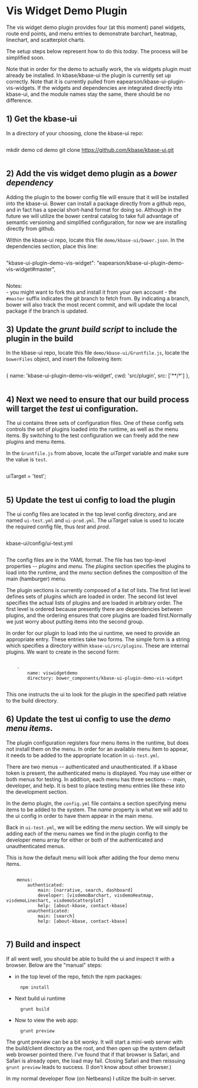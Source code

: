 # Vis Widget Demo Plugin

The vis widget demo plugin provides four (at this moment) panel widgets, route end points, and menu entries to demonstrate barchart, heatmap, linechart, and scatterplot charts. 

The setup steps below represent how to do this *today*. The process will be simplified soon.

Note that in order for the demo to actually work, the vis widgets plugin must already be installed. In kbase/kbase-ui the plugin is currently set up correctly. Note that it is currently pulled from eapearson/kbase-ui-plugin-vis-widgets. If the widgets and dependencies are integrated directly into kbase-ui, and the module names stay the same, there should be no difference.

## 1) Get the kbase-ui

In a directory of your choosing, clone the kbase-ui repo:

> ```
mkdir demo
cd demo
git clone https://github.com/kbase/kbase-ui.git
> ```

## 2) Add the vis widget demo plugin as a *bower dependency*

Adding the plugin to the bower config file will ensure that it will be installed into the kbase-ui. Bower can install a package directly from a github repo, and in fact has a special short-hand format for doing so. Although in the future we will utilize the bower central catalog to take full advantage of semantic versioning and simplified configuration, for now we are installing directly from github.

Within the kbase-ui repo, locate this file ```demo/kbase-ui/bower.json```. In the dependencies section, place this line:
        
> ```
"kbase-ui-plugin-demo-vis-widget": "eapearson/kbase-ui-plugin-demo-vis-widget#master",
> ```

Notes:    
    - you might want to fork this and install it from your own account
    - the ```#master``` suffix indicates the git branch to fetch from. By indicating a branch, bower will also track the most recent commit, and will update the local package if the branch is updated.
        
## 3) Update the *grunt build script* to include the plugin in the build

In the kbase-ui repo, locate this file ```demo/kbase-ui/Gruntfile.js```, locate the ```bowerFiles``` object, and insert the following item:

> ```
{
    name: 'kbase-ui-plugin-demo-vis-widget',
    cwd: 'src/plugin',
    src: ['**/*']
},
> ```

## 4) Next we need to ensure that our build process will target the *test* ui configuration.

The ui contains three sets of configuration files. One of these config sets controls the set of plugins loaded into the runtime, as well as the menu items. By switching to the test configuration we can freely add the new plugins and menu items.

In the ```Gruntfile.js``` from above, locate the *uiTarget* variable and make sure the value is ```test```.

> ```
uiTarget = 'test';
> ```

## 5) Update the test ui config to load the plugin

The ui config files are located in the top level config directory, and are named ```ui-test.yml``` and ```ui-prod.yml```. The *uiTarget* value is used to locate the required config file, thus *test* and *prod*.

> ```
kbase-ui/config/ui-test.yml
> ```

The config files are in the YAML format. The file has two top-level properties -- *plugins* and *menu*. The *plugins* section specifies the plugins to load into the runtime, and the *menu* section defines the composition of the main (hamburger) menu.

The plugin sections is currently composed of a list of lists. The first list level defines sets of plugins which are loaded in order. The second list level specifies the actual lists of plugins and are loaded in arbitrary order. The first level is ordered because presently there are dependencies between plugins, and the ordering ensures that core plugins are loaded first.Normally we just worry about putting items into the second group.

In order for our plugin to load into the ui runtime, we need to provide an appropriate entry. These entries take two forms. The simple form is a string which specifies a directory within ```kbase-ui/src/plugins```. These are internal plugins. We want to create in the second form:

> ```
        -
            name: viswidgetdemo
            directory: bower_components/kbase-ui-plugin-demo-vis-widget
> ```

This one instructs the ui to look for the plugin in the specified path relative to the build directory.

## 6) Update the test ui config to use the *demo menu items*.

The plugin configuration registers four menu items in the runtime, but does not install them on the menu. In order for an available menu item to appear, it needs to be added to the appropriate location in ```ui-test.yml```. 

There are two menus -- authenticated and unauthenticated. If a kbase token is present, the authenticated menu is displayed. You may use either or both menus for testing. In addition, each menu has three sections -- main, developer, and help. It is best to place testing menu entries like these into the development section.

In the demo plugin, the ```config.yml``` file contains a section specifying menu items to be added to the system. The *name* property is what we will add to the ui config in order to have them appear in the main menu.

Back in ```ui-test.yml```, we will be editing the *menu* section. We will simply be adding each of the menu names we find in the plugin config to the developer menu array for either or both of the authenticated and unauthenticated menus.

This is how the default menu will look after adding the four demo menu items.

> ```
        menus:
            authenticated: 
                main: [narrative, search, dashboard]
                developer: [visdemoBarchart, visdemoHeatmap, visdemoLinechart, visdemoScatterplot]
                help: [about-kbase, contact-kbase]
            unauthenticated: 
                main: [search]
                help: [about-kbase, contact-kbase]
> ```

## 7) Build and inspect

If all went well, you should be able to build the ui and inspect it with a browser. Below are the "manual" steps:

- in the top level of the repo, fetch the npm packages:

        npm install

- Next build ui runtime

        grunt build

- Now to view the web app:

        grunt preview

The grunt preview can be a bit wonky. It will start a mini-web server with the build/client directory as the root, and then open up the system default web browser pointed there. I've found that if that browser is Safari, and Safari is already open, the load may fail. Closing Safari and then reissuing ```grunt preview``` leads to success. (I don't know about other browser.)

In my normal developer flow (on Netbeans) I utilize the built-in server.
